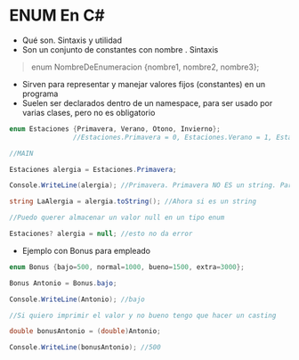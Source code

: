 # ENUM En C#

- Qué son. Sintaxis y utilidad
- Son un conjunto de constantes con nombre
. Sintaxis

> enum NombreDeEnumeracion {nombre1, nombre2, nombre3};

- Sirven para representar y manejar valores fijos (constantes) en un programa
- Suelen ser declarados dentro de un namespace, para ser usado por varias clases, pero no es obligatorio
~~~cs
enum Estaciones {Primavera, Verano, Otono, Invierno};
                //Estaciones.Primavera = 0, Estaciones.Verano = 1, Estaciones.Otono = 2            

//MAIN

Estaciones alergia = Estaciones.Primavera;

Console.WriteLine(alergia); //Primavera. Primavera NO ES un string. Para pasarlo a string tengo que usar toString()

string LaAlergia = alergia.toString(); //Ahora si es un string

//Puedo querer almacenar un valor null en un tipo enum

Estaciones? alergia = null; //esto no da error
~~~

- Ejemplo con Bonus para empleado

~~~cs
enum Bonus {bajo=500, normal=1000, bueno=1500, extra=3000};

Bonus Antonio = Bonus.bajo;

Console.WriteLine(Antonio); //bajo

//Si quiero imprimir el valor y no bueno tengo que hacer un casting

double bonusAntonio = (double)Antonio;

Console.WriteLine(bonusAntonio); //500
~~~

